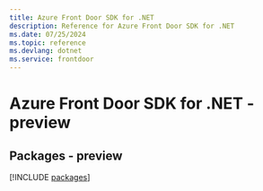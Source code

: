 ```yaml
---
title: Azure Front Door SDK for .NET
description: Reference for Azure Front Door SDK for .NET
ms.date: 07/25/2024
ms.topic: reference
ms.devlang: dotnet
ms.service: frontdoor
---
```

# Azure Front Door SDK for .NET - preview
## Packages - preview
[!INCLUDE [packages](front-door-index.md)]
